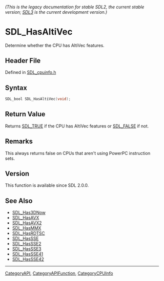 ###### (This is the legacy documentation for stable SDL2, the current stable version; [SDL3](https://wiki.libsdl.org/SDL3/) is the current development version.)
# SDL_HasAltiVec

Determine whether the CPU has AltiVec features.

## Header File

Defined in [SDL_cpuinfo.h](https://github.com/libsdl-org/SDL/blob/SDL2/include/SDL_cpuinfo.h)

## Syntax

```c
SDL_bool SDL_HasAltiVec(void);

```

## Return Value

Returns [SDL_TRUE](SDL_TRUE) if the CPU has AltiVec features or
[SDL_FALSE](SDL_FALSE) if not.

## Remarks

This always returns false on CPUs that aren't using PowerPC instruction
sets.

## Version

This function is available since SDL 2.0.0.

## See Also

- [SDL_Has3DNow](SDL_Has3DNow)
- [SDL_HasAVX](SDL_HasAVX)
- [SDL_HasAVX2](SDL_HasAVX2)
- [SDL_HasMMX](SDL_HasMMX)
- [SDL_HasRDTSC](SDL_HasRDTSC)
- [SDL_HasSSE](SDL_HasSSE)
- [SDL_HasSSE2](SDL_HasSSE2)
- [SDL_HasSSE3](SDL_HasSSE3)
- [SDL_HasSSE41](SDL_HasSSE41)
- [SDL_HasSSE42](SDL_HasSSE42)

----
[CategoryAPI](CategoryAPI), [CategoryAPIFunction](CategoryAPIFunction), [CategoryCPUInfo](CategoryCPUInfo)

